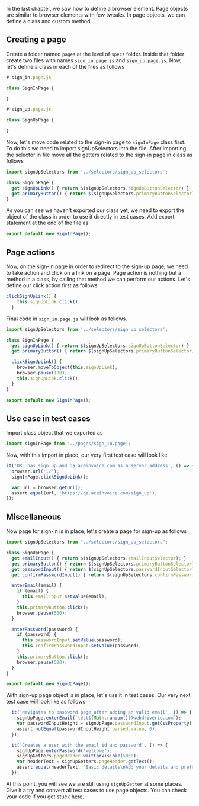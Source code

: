In the last chapter, we saw how to define a browser element. Page objects are similar to browser elements with few tweaks.
In page objects, we can define a class and custom method.

## Creating a page

Create a folder named `pages` at the level of `specs` folder. Inside that folder create two files with names `sign_in.page.js` and `sign_up.page.js`.
Now, let's define a class in each of the files as follows

```js
# sign_in.page.js

class SignInPage {

}

# sign_up.page.js

class SignUpPage {

}
```

Now, let's move code related to the sign-in page to `signInPage` class first. To do this we need to import signUpSelectors into the file. After importing the selector in file move all the getters related to the sign-in page in class as follows

```js
import signUpSelectors from '../selectors/sign_up_selectors';

class SignInPage {
  get signUpLink() { return $(signUpSelectors.signUpButtonSelector) }
  get primaryButton() { return $(signUpSelectors.primaryButtonSelector); }
}
```

As you can see we haven't exported our class yet, we need to export the object of the class in order to use it directly in test cases. Add export statement at the end of the file as

```js
export default new SignInPage();
```

## Page actions

Now, on the sign-in page in order to redirect to the sign-up page, we need to take action and click on a link on a page. Page action is nothing but a method in a class, by calling that method we can perform our actions. Let's define our click action first as follows

```js
clickSignUpLink() {
    this.signUpLink.click();
  }
```

Final code in `sign_in.page.js` will look as follows.

```js
import signUpSelectors from '../selectors/sign_up_selectors';

class SignInPage {
  get signUpLink() { return $(signUpSelectors.signUpButtonSelector) }
  get primaryButton() { return $(signUpSelectors.primaryButtonSelector); }

  clickSignUpLink() {
    browser.moveToObject(this.signUpLink);
    browser.pause(100);
    this.signUpLink.click();
  }
}

export default new SignInPage();
```

## Use case in test cases

Import class object that we exported as

```js
import signInPage from '../pages/sign_in.page';
```

Now, with this import in place, our very first test case will look like

```js
it('URL has sign_up and qa.aceinvoice.com as a server address', () => {
  browser.url('./');
  signInPage.clickSignUpLink();

  var url = browser.getUrl();
  assert.equal(url, 'https://qa.aceinvoice.com/sign_up');
});
```

## Miscellaneous

Now page for sign-in is in place, let's create a page for sign-up as follows

```js
import signUpSelectors from "../selectors/sign_up_selectors";

class SignUpPage {
  get emailInput() { return $(signUpSelectors.emailInputSelector); }
  get primaryButton() { return $(signUpSelectors.primaryButtonSelector); }
  get passwordInput() { return $(signUpSelectors.passwordInputSelector); }
  get confirmPasswordInput() { return $(signUpSelectors.confirmPasswordInputSelector); }

  enterEmail(email) {
    if (email) {
      this.emailInput.setValue(email);
    }
    this.primaryButton.click();
    browser.pause(500);
  }

  enterPassword(password) {
    if (password) {
      this.passwordInput.setValue(password);
      this.confirmPasswordInput.setValue(password);
    }
    this.primaryButton.click();
    browser.pause(500);
  }
}

export default new SignUpPage();
```

With sign-up page object is in place, let's use it in test cases. Our very next test case will look like as follows

```js
  it('Navigates to password page after adding an valid email', () => {
    signUpPage.enterEmail(`test${Math.random()}@webdriverio.com`);
    var passwordInputHeight = signUpPage.passwordInput.getCssProperty('height');
    assert.notEqual(passwordInputHeight.parsed.value, 0);
  });

  it('Creates a user with the email id and password', () => {
    signUpPage.enterPassword('welcome');
    signUpGetters.pageHeader.waitForVisible(5000);
    var headerText = signUpGetters.pageHeader.getText();
    assert.equal(headerText, 'Basic details\nAdd your details and preferences.');
  });
```

At this point, you will see we are still using `signUpGetter` at some places. Give it a try and convert all test cases to use page objects. You can check your code if you get stuck [here](https://github.com/bigbinary/learn-webdriverio-book/blob/master/book/miscellaneous.md).
